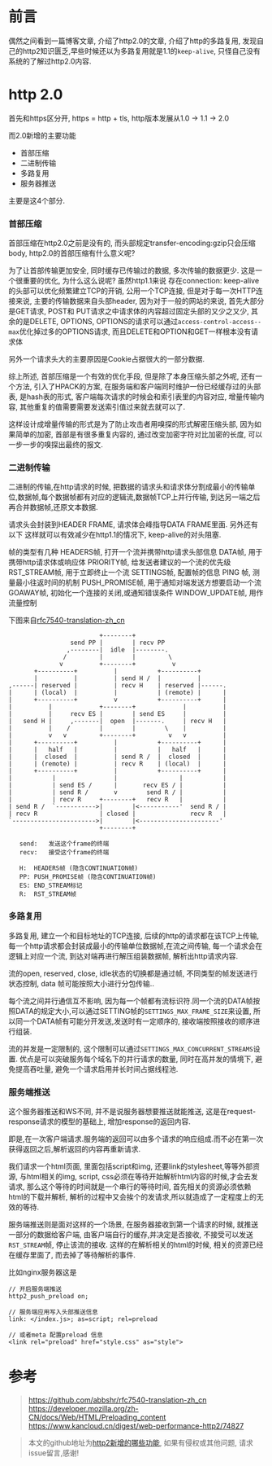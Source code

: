 
# 前言
偶然之间看到一篇博客文章, 介绍了http2.0的文章, 介绍了http的多路复用, 发现自己的http2知识匮乏,早些时候还以为多路复用就是1.1的`keep-alive`, 只怪自己没有系统的了解过http2.0内容.

# http 2.0
首先和https区分开, https = http + tls, http版本发展从1.0 -> 1.1 -> 2.0

而2.0新增的主要功能
- 首部压缩
- 二进制传输
- 多路复用
- 服务器推送

主要是这4个部分.

### 首部压缩
首部压缩在http2.0之前是没有的, 而头部规定transfer-encoding:gzip只会压缩body, http2.0的首部压缩有什么意义呢? 

为了让首部传输更加安全, 同时缓存已传输过的数据, 多次传输的数据更少.
这是一个很重要的优化, 为什么这么说呢? 虽然http1.1来说 存在connection: keep-alive的头部可以优化频繁建立TCP的开销, 公用一个TCP连接, 但是对于每一次HTTP连接来说, 主要的传输数据来自头部header, 因为对于一般的网站的来说, 首先大部分是GET请求, POST和 PUT请求之中请求体的内容超过固定头部的又少之又少, 其余的是DELETE, OPTIONS, OPTIONS的请求可以通过`access-control-access--max`优化掉过多的OPTIONS请求, 而且DELETE和OPTION和GET一样根本没有请求体

另外一个请求头大的主要原因是Cookie占据很大的一部分数据.

综上所述, 首部压缩是一个有效的优化手段, 但是除了本身压缩头部之外呢, 还有一个方法, 引入了HPACK的方案, 在服务端和客户端同时维护一份已经缓存过的头部表, 是hash表的形式, 客户端每次请求的时候会和索引表里的内容对应, 增量传输内容, 其他重复的值需要需要发送索引值过来就去就可以了.

这样设计成增量传输的形式是为了防止攻击者用嗅探的形式解密压缩头部, 因为如果简单的加密, 首部是有很多重复内容的, 通过改变加密字符对比加密的长度, 可以一步一步的嗅探出最终的报文.

### 二进制传输
二进制的传输,在http请求的时候, 把数据的请求头和请求体分割成最小的传输单位,数据帧,每个数据帧都有对应的逻辑流,数据帧TCP上并行传输, 到达另一端之后再合并数据帧,还原文本数据.

请求头会封装到HEADER FRAME, 请求体会峰指导DATA FRAME里面.
另外还有以下
这样就可以有效减少在http1.1的情况下, keep-alive的对头阻塞.

帧的类型有几种
HEADERS帧, 打开一个流并携带http请求头部信息
DATA帧, 用于携带http请求体或响应体
PRIORITY帧, 给发送者建议的一个流的优先级
RST_STREAM帧, 用于立即终止一个流
SETTINGS帧, 配置帧的信息
PING 帧, 测量最小往返时间的机制
PUSH_PROMISE帧, 用于通知对端发送方想要启动一个流
GOAWAY帧, 初始化一个连接的关闭,或通知错误条件
WINDOW_UPDATE帧, 用作流量控制

下图来自[rfc7540-translation-zh_cn](https://github.com/abbshr/rfc7540-translation-zh_cn/edit/master/5-zh-cn.md)
```
                         +--------+
                 send PP |        | recv PP
                ,--------|  idle  |--------.
               /         |        |         \
              v          +--------+          v
       +----------+          |           +----------+
       |          |          | send H /  |          |
,------| reserved |          | recv H    | reserved |------.
|      | (local)  |          |           | (remote) |      |
|      +----------+          v           +----------+      |
|          |             +--------+             |          |
|          |     recv ES |        | send ES     |          |
|   send H |     ,-------|  open  |-------.     | recv H   |
|          |    /        |        |        \    |          |
|          v   v         +--------+         v   v          |
|      +----------+          |           +----------+      |
|      |   half   |          |           |   half   |      |
|      |  closed  |          | send R /  |  closed  |      |
|      | (remote) |          | recv R    | (local)  |      |
|      +----------+          |           +----------+      |
|           |                |                 |           |
|           | send ES /      |       recv ES / |           |
|           | send R /       v        send R / |           |
|           | recv R     +--------+   recv R   |           |
| send R /  `----------->|        |<-----------'  send R / |
| recv R                 | closed |               recv R   |
`----------------------->|        |<----------------------'
                         +--------+

   send:   发送这个frame的终端
   recv:   接受这个frame的终端

   H:  HEADERS帧 (隐含CONTINUATION帧)
   PP: PUSH_PROMISE帧 (隐含CONTINUATION帧)
   ES: END_STREAM标记
   R:  RST_STREAM帧
```


### 多路复用
多路复用, 建立一个和目标地址的TCP连接, 后续的http的请求都在该TCP上传输, 每一个http请求都会封装成最小的传输单位数据帧,在流之间传输, 每一个请求会在逻辑上对应一个流, 到达对端再进行解压组装数据帧, 解析出http请求内容. 

流的open, reserved, close, idle状态的切换都是通过帧, 不同类型的帧发送进行状态控制, data 帧可能按照大小进行分包传输..

每个流之间并行通信互不影响, 因为每一个帧都有流标识符.同一个流的DATA帧按照DATA的规定大小,可以通过SETTING帧的`SETTINGS_MAX_FRAME_SIZE`来设置, 所以同一个DATA帧有可能分开发送,发送时有一定顺序的, 接收端按照接收的顺序进行组装.

流的并发是一定限制的, 这个限制可以通过`SETTINGS_MAX_CONCURRENT_STREAMS`设置.
优点是可以突破服务每个域名下的并行请求的数量, 同时在高并发的情境下, 避免提高吞吐量, 避免一个请求启用并长时间占据线程池.

### 服务端推送
这个服务器推送和WS不同, 并不是说服务器想要推送就能推送, 这是在request-response请求的模型的基础上, 增加response的返回内容.

即是,在一次客户端请求.服务端的返回可以由多个请求的响应组成.而不必在第一次获得返回之后,解析返回的内容再重新请求.

我们请求一个html页面, 里面包括script和img, 还要link的stylesheet,等等外部资源, 与html相关的img, script, css必须在等待开始解析html内容的时候,才会去发请求, 那么这个等待的时间就是一个串行的等待时间, 首先相关的资源必须依赖html的下载并解析, 解析的过程中又会挨个的发请求,所以就造成了一定程度上的无效的等待. 

服务端推送则是面对这样的一个场景, 在服务器接收到第一个请求的时候, 就推送一部分的数据给客户端, 由客户端自行的缓存,并决定是否接收, 不接受可以发送`RST_STREAM`帧, 停止该流的接收. 这样的在解析相关的html的时候, 相关的资源已经在缓存里面了, 而去掉了等待解析的事件.

比如nginx服务器这是

```
// 开启服务端推送
http2_push_preload on;

// 服务端应用写入头部推送信息
link: </index.js>; as=script; rel=preload

// 或者meta 配置preload 信息
<link rel="preload" href="style.css" as="style">
```

# 参考
> https://github.com/abbshr/rfc7540-translation-zh_cn
> https://developer.mozilla.org/zh-CN/docs/Web/HTML/Preloading_content
> https://www.kancloud.cn/digest/web-performance-http2/74827

> 本文的github地址为[http2新增的哪些功能](https://github.com/sevenCon/blog-github/issues/9), 如果有侵权或其他问题,  请求issue留言,感谢!
